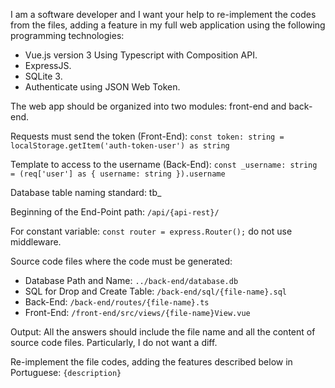 I am a software developer and I want your help to re-implement the codes from the files, adding a feature in my full web application using the following programming technologies:

- Vue.js version 3 Using Typescript with Composition API.
- ExpressJS.
- SQLite 3.
- Authenticate using JSON Web Token.

The web app should be organized into two modules: front-end and back-end.

Requests must send the token (Front-End):
`const token: string = localStorage.getItem('auth-token-user') as string`

Template to access to the username (Back-End):
`const _username: string = (req['user'] as { username: string }).username`

Database table naming standard: tb_<name>

Beginning of the End-Point path: `/api/{api-rest}/`

For constant variable: `const router = express.Router();` do not use middleware.

Source code files where the code must be generated:
- Database Path and Name: `../back-end/database.db` 
- SQL for Drop and Create Table: `/back-end/sql/{file-name}.sql`
- Back-End: `/back-end/routes/{file-name}.ts`
- Front-End: `/front-end/src/views/{file-name}View.vue`

Output: All the answers should include the file name and all the content of source code files. Particularly, I do not want a diff. 

Re-implement the file codes, adding the features described below in Portuguese: `{description}`
